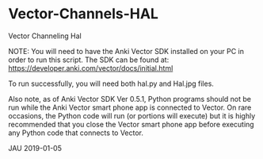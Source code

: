 # Vector-Channels-HAL
Vector Channeling Hal

NOTE:  You will need to have the Anki Vector SDK installed on your PC in order to run this script.  The SDK can be found at:
https://developer.anki.com/vector/docs/initial.html

To run successfully, you will need both hal.py and Hal.jpg files.

Also note, as of Anki Vector SDK Ver 0.5.1, Python programs should not be run while the Anki Vector smart phone app is connected to Vector.  On rare occasions, the Python code will run (or portions will execute) but it is highly recommended that you close the Vector smart phone app before executing any Python code that connects to Vector.

JAU 2019-01-05
